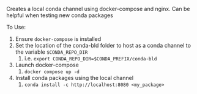 <!--
SPDX-FileCopyrightText: Copyright (c) 2022-2023, NVIDIA CORPORATION & AFFILIATES. All rights reserved.
SPDX-License-Identifier: Apache-2.0

Licensed under the Apache License, Version 2.0 (the "License");
you may not use this file except in compliance with the License.
You may obtain a copy of the License at

http://www.apache.org/licenses/LICENSE-2.0

Unless required by applicable law or agreed to in writing, software
distributed under the License is distributed on an "AS IS" BASIS,
WITHOUT WARRANTIES OR CONDITIONS OF ANY KIND, either express or implied.
See the License for the specific language governing permissions and
limitations under the License.
-->

Creates a local conda channel using docker-compose and nginx. Can be helpful when testing new conda packages

To Use:
1. Ensure `docker-compose` is installed
2. Set the location of the conda-bld folder to host as a conda channel to the variable `$CONDA_REPO_DIR`
   1. i.e. `export CONDA_REPO_DIR=$CONDA_PREFIX/conda-bld`
3. Launch docker-compose
   1. `docker compose up -d`
4. Install conda packages using the local channel
   1. `conda install -c http://localhost:8080 <my_package>`
